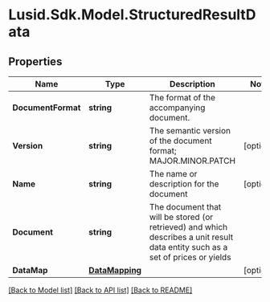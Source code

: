 
# Lusid.Sdk.Model.StructuredResultData

## Properties

Name | Type | Description | Notes
------------ | ------------- | ------------- | -------------
**DocumentFormat** | **string** | The format of the accompanying document. | 
**Version** | **string** | The semantic version of the document format; MAJOR.MINOR.PATCH | [optional] 
**Name** | **string** | The name or description for the document | [optional] 
**Document** | **string** | The document that will be stored (or retrieved) and which describes a unit result data entity such as a set of prices or yields | 
**DataMap** | [**DataMapping**](DataMapping.md) |  | [optional] 

[[Back to Model list]](../README.md#documentation-for-models)
[[Back to API list]](../README.md#documentation-for-api-endpoints)
[[Back to README]](../README.md)

